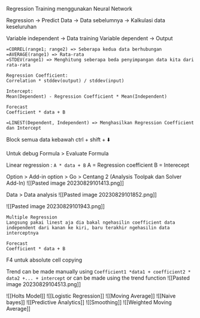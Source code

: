 Regression
Training menggunakan Neural Network

Regression -> Predict Data
-> Data sebelumnya
-> Kalkulasi data keseluruhan


Variable independent -> Data training
Variable dependent -> Output

``` excel
=CORREL(range1; range2) => Seberapa kedua data berhubungan
=AVERAGE(range1) => Rata-rata
=STDEV(range1) => Menghitung seberapa beda penyimpangan data kita dari rata-rata

Regression Coefficient: 
Correlation * stddev(output) / stddev(input) 

Intercept:
Mean(Dependent) - Regression Coefficient * Mean(Independent)

Forecast
Coefficient * data + B

=LINEST(Dependent, Independent) => Menghasilkan Regression Coefficient dan Intercept
```
Block semua data kebawah
ctrl + shift + ⬇️

Untuk debug
Formula > Evaluate Formula 

Linear regression : 
`A * data + B`
A = Regression coefficient
B = Interecept


Option > Add-in option > Go > Centang 2 (Analysis Toolpak dan Solver Add-In)
![[Pasted image 20230829101413.png]]


Data > Data analysis
![[Pasted image 20230829101852.png]]

![[Pasted image 20230829101943.png]]



```excel
Multiple Regression
Langsung pakai linest aja dia bakal ngehasilin coefficient data independent dari kanan ke kiri, baru terakhir ngehasilin data interceptnya

Forecast
Coefficient * data + B
```

F4 untuk absolute cell copying

Trend can be made manually using 
`Coefficient1 *data1 + coefficient2 * data2 +... + intercept`
or can be made using the trend function
![[Pasted image 20230829104513.png]]

![[Holts Model]]
![[Logistic Regression]]
![[Moving Average]]
![[Naive bayes]]
![[Predictive Analytics]]
![[Smoothing]]
![[Weighted Moving Average]]

